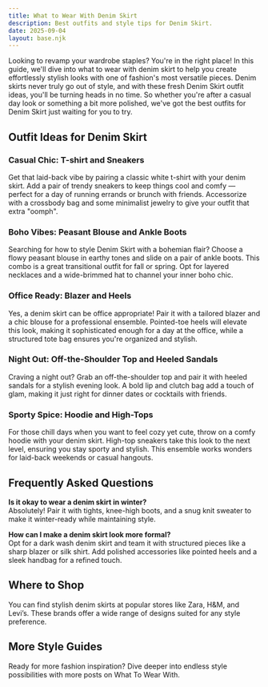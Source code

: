 ```yaml
---  
title: What to Wear With Denim Skirt  
description: Best outfits and style tips for Denim Skirt.  
date: 2025-09-04  
layout: base.njk  
---
```


Looking to revamp your wardrobe staples? You're in the right place! In this guide, we'll dive into what to wear with denim skirt to help you create effortlessly stylish looks with one of fashion's most versatile pieces. Denim skirts never truly go out of style, and with these fresh Denim Skirt outfit ideas, you'll be turning heads in no time. So whether you're after a casual day look or something a bit more polished, we've got the best outfits for Denim Skirt just waiting for you to try.

## Outfit Ideas for Denim Skirt

### Casual Chic: T-shirt and Sneakers  
Get that laid-back vibe by pairing a classic white t-shirt with your denim skirt. Add a pair of trendy sneakers to keep things cool and comfy — perfect for a day of running errands or brunch with friends. Accessorize with a crossbody bag and some minimalist jewelry to give your outfit that extra "oomph".

### Boho Vibes: Peasant Blouse and Ankle Boots  
Searching for how to style Denim Skirt with a bohemian flair? Choose a flowy peasant blouse in earthy tones and slide on a pair of ankle boots. This combo is a great transitional outfit for fall or spring. Opt for layered necklaces and a wide-brimmed hat to channel your inner boho chic.

### Office Ready: Blazer and Heels  
Yes, a denim skirt can be office appropriate! Pair it with a tailored blazer and a chic blouse for a professional ensemble. Pointed-toe heels will elevate this look, making it sophisticated enough for a day at the office, while a structured tote bag ensures you're organized and stylish.

### Night Out: Off-the-Shoulder Top and Heeled Sandals  
Craving a night out? Grab an off-the-shoulder top and pair it with heeled sandals for a stylish evening look. A bold lip and clutch bag add a touch of glam, making it just right for dinner dates or cocktails with friends.

### Sporty Spice: Hoodie and High-Tops  
For those chill days when you want to feel cozy yet cute, throw on a comfy hoodie with your denim skirt. High-top sneakers take this look to the next level, ensuring you stay sporty and stylish. This ensemble works wonders for laid-back weekends or casual hangouts.

## Frequently Asked Questions

**Is it okay to wear a denim skirt in winter?**  
Absolutely! Pair it with tights, knee-high boots, and a snug knit sweater to make it winter-ready while maintaining style.

**How can I make a denim skirt look more formal?**  
Opt for a dark wash denim skirt and team it with structured pieces like a sharp blazer or silk shirt. Add polished accessories like pointed heels and a sleek handbag for a refined touch.

## Where to Shop  
You can find stylish denim skirts at popular stores like Zara, H&M, and Levi’s. These brands offer a wide range of designs suited for any style preference.

## More Style Guides  
Ready for more fashion inspiration? Dive deeper into endless style possibilities with more posts on What To Wear With.